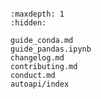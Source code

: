 ```{include} ../README.md
```

```{toctree}
:maxdepth: 1
:hidden:

guide_conda.md
guide_pandas.ipynb
changelog.md
contributing.md
conduct.md
autoapi/index
```